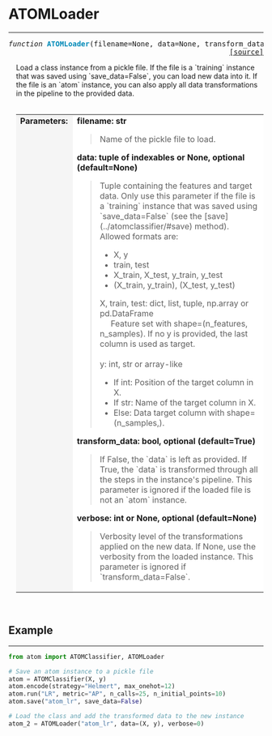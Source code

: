 # ATOMLoader
------------

<a name="atom"></a>
<pre><em>function</em> <strong style="color:#008AB8">ATOMLoader</strong>(filename=None, data=None, transform_data=True, verbose=None)
<div align="right"><a href="https://github.com/tvdboom/ATOM/blob/master/atom/api.py#L76">[source]</a></div></pre>
<div style="padding-left:3%">
Load a class instance from a pickle file. If the file is a `training` instance that
 was saved using `save_data=False`, you can load new data into it. If the file is an
 `atom` instance, you can also apply all data transformations in the pipeline to
 the provided data.
<br /><br />
<table width="100%">
<tr>
<td width="15%" style="vertical-align:top; background:#F5F5F5;"><strong>Parameters:</strong></td>
<td width="75%" style="background:white;">
<strong>filename: str</strong>
<blockquote>
Name of the pickle file to load.
</blockquote>
<strong>data: tuple of indexables or None, optional (default=None)</strong>
<blockquote>
Tuple containing the features and target data. Only use this parameter if the
 file is a `training` instance that was saved using `save_data=False` (see the
 [save](../atomclassifier/#save) method). Allowed formats are:
<ul>
<li>X, y</li>
<li>train, test</li>
<li>X_train, X_test, y_train, y_test</li>
<li>(X_train, y_train), (X_test, y_test)</li>
</ul>
X, train, test: dict, list, tuple, np.array or pd.DataFrame<br>
&nbsp;&nbsp;&nbsp;&nbsp;
Feature set with shape=(n_features, n_samples). If no y is provided, the
 last column is used as target.<br><br>
y: int, str or array-like<br>
<ul>
<li>If int: Position of the target column in X.</li>
<li>If str: Name of the target column in X.</li>
<li>Else: Data target column with shape=(n_samples,).</li>
</ul>
</blockquote>
<strong>transform_data: bool, optional (default=True)</strong>
<blockquote>
If False, the `data` is left as provided. If True, the `data` is transformed through
 all the steps in the instance's pipeline. This parameter is ignored if the loaded
 file is not an `atom` instance.
</blockquote>
<strong>verbose: int or None, optional (default=None)</strong>
<blockquote>
Verbosity level of the transformations applied on the new data. If None, use the
 verbosity from the loaded instance. This parameter is ignored if `transform_data=False`.
</blockquote>
</tr>
</table>
</div>
<br />



## Example
----------

```python
from atom import ATOMClassifier, ATOMLoader

# Save an atom instance to a pickle file
atom = ATOMClassifier(X, y)
atom.encode(strategy="Helmert", max_onehot=12)
atom.run("LR", metric="AP", n_calls=25, n_initial_points=10)
atom.save("atom_lr", save_data=False)

# Load the class and add the transformed data to the new instance
atom_2 = ATOMLoader("atom_lr", data=(X, y), verbose=0)
```
